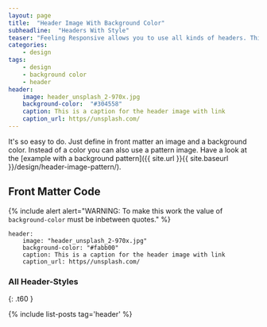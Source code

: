 ```yaml
---
layout: page
title:  "Header Image With Background Color"
subheadline:  "Headers With Style"
teaser: "Feeling Responsive allows you to use all kinds of headers. This example shows a header image with a defined background color via front matter."
categories:
    - design
tags:
    - design
    - background color
    - header
header:
    image: header_unsplash_2-970x.jpg
    background-color:  "#304558"
    caption: This is a caption for the header image with link
    caption_url: https//unsplash.com/
---
```

It's so easy to do. Just define in front matter an image and a background color. Instead of a color you can also use a pattern image. Have a look at the [example with a background pattern]({{ site.url }}{{ site.baseurl }}/design/header-image-pattern/).
<!--more-->


## Front Matter Code

{% include alert alert="WARNING: To make this work the value of `background-color` must be inbetween quotes." %}

~~~
header:
    image: "header_unsplash_2-970x.jpg"
    background-color: "#fabb00"
    caption: This is a caption for the header image with link
    caption_url: https//unsplash.com/
~~~


### All Header-Styles
{: .t60 }

{% include list-posts tag='header' %}